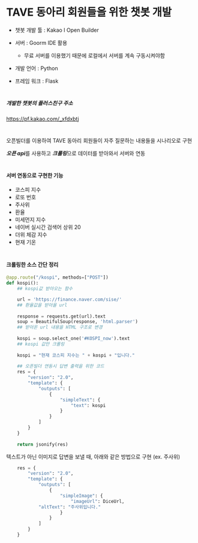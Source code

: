 # TAVE 동아리 회원들을 위한 챗봇 개발

- 챗봇 개발 툴 : Kakao I Open Builder

- 서버 : Goorm IDE 활용

  - 무료 서버를 이용했기 때문에 로컬에서 서버를 계속 구동시켜야함

- 개발 언어 : Python

- 프레임 워크 : Flask

#   

##### 개발한 챗봇의 플러스친구 주소

<https://pf.kakao.com/_xfdxbtj>

# 

오픈빌더를 이용하여 TAVE 동아리 회원들이 자주 질문하는 내용들을 시나리오로 구현

***오픈 api***를 사용하고 ***크롤링***으로 데이터를 받아와서 서버와 연동

# 

#### 서버 연동으로 구현한 기능

- 코스피 지수
- 로또 번호
- 주사위
- 환율
- 미세먼지 지수
- 네이버 실시간 검색어 상위 20
- 더위 체감 지수
- 현재 기온

# 

#### 크롤링한 소스 간단 정리

```py
@app.route("/kospi", methods=["POST"])
def kospi():
    ## kospi값 받아오는 함수

    url = 'https://finance.naver.com/sise/'
    ## 환율값을 받아올 url
    
    response = requests.get(url).text
    soup = BeautifulSoup(response, 'html.parser')
    ## 받아온 url 내용을 HTML 구조로 변경
    
    kospi = soup.select_one('#KOSPI_now').text
    ## kospi 값만 크롤링
    
    kospi = "현재 코스피 지수는 " + kospi + "입니다."
    
    ## 오픈빌더 연동시 답변 출력을 위한 코드
    res = {
        "version": "2.0",
        "template": {
            "outputs": [
                {
                    "simpleText": {
                        "text": kospi
                    }
                }
            ]
        }
    }
    
    return jsonify(res)


```



텍스트가 아닌 이미지로 답변을 보낼 때, 아래와 같은 방법으로 구현 (ex. 주사위)

```py
    res = {
        "version": "2.0",
        "template": {
            "outputs": [
                {
                    "simpleImage": {
                        "imageUrl": DiceUrl,
			"altText": "주사위입니다."
                    }
                }
            ]
        }
    }
```



